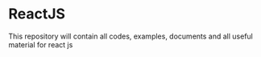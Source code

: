 # ReactJS
This repository will contain all codes, examples, documents and all useful material for react js
